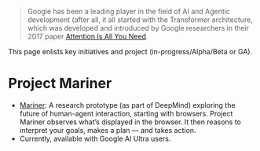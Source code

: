 > Google has been a leading player in the field of AI and Agentic development (after all, it all started with the Transformer architecture, which was developed and introduced by Google researchers in their 2017 paper [Attention Is All You Need](https://research.google/pubs/attention-is-all-you-need/).

This page enlists key initiatives and project (in-progress/Alpha/Beta or GA). 

# Project Mariner

- [Mariner](https://deepmind.google/models/project-mariner/): A research prototype (as part of DeepMind) exploring the future of human-agent interaction, starting with browsers. Project Mariner observes what’s displayed in the browser. It then reasons to interpret your goals, makes a plan — and takes action.
- Currently, available with Google AI Ultra users.
